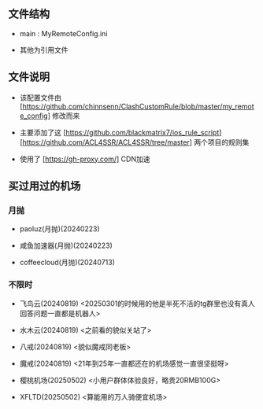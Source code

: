 ## 文件结构
- main : MyRemoteConfig.ini

- 其他为引用文件

## 文件说明
- 该配置文件由 [https://github.com/chinnsenn/ClashCustomRule/blob/master/my_remote_config] 修改而来

- 主要添加了这 [https://github.com/blackmatrix7/ios_rule_script] [https://github.com/ACL4SSR/ACL4SSR/tree/master] 两个项目的规则集

- 使用了 [https://gh-proxy.com/] CDN加速

## 买过用过的机场

### 月抛
- paoluz(月抛)(20240223)

- 咸鱼加速器(月抛)(20240223)
  
- coffeecloud(月抛)(20240713)

### 不限时
- 飞鸟云(20240819) <20250301的时候用的他是半死不活的tg群里也没有真人回答问题一直都是机器人>

- 水木云(20240819) <之前看的貌似关站了>
  
- 八戒(20240819) <貌似魔戒同老板>
  
- 魔戒(20240819) <21年到25年一直都还在的机场感觉一直很坚挺呀>
  
- 樱桃机场(20250502) <小用户群体体验良好，略贵20RMB100G>
  
- XFLTD(20250502) <算能用的万人骑便宜机场>
